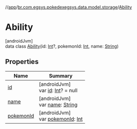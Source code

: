 //[app](../../../index.md)/[br.com.egsys.pokedexegsys.data.model.storage](../index.md)/[Ability](index.md)

# Ability

[androidJvm]\
data class [Ability](index.md)(id: [Int](https://kotlinlang.org/api/latest/jvm/stdlib/kotlin/-int/index.html)?, pokemonId: [Int](https://kotlinlang.org/api/latest/jvm/stdlib/kotlin/-int/index.html), name: [String](https://kotlinlang.org/api/latest/jvm/stdlib/kotlin/-string/index.html))

## Properties

| Name | Summary |
|---|---|
| [id](id.md) | [androidJvm]<br>var [id](id.md): [Int](https://kotlinlang.org/api/latest/jvm/stdlib/kotlin/-int/index.html)? = null |
| [name](name.md) | [androidJvm]<br>var [name](name.md): [String](https://kotlinlang.org/api/latest/jvm/stdlib/kotlin/-string/index.html) |
| [pokemonId](pokemon-id.md) | [androidJvm]<br>var [pokemonId](pokemon-id.md): [Int](https://kotlinlang.org/api/latest/jvm/stdlib/kotlin/-int/index.html) |

